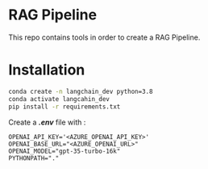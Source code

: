 # RAG Pipeline
This repo contains tools in order to create a RAG Pipeline.

# Installation
```bash
conda create -n langchain_dev python=3.8
conda activate langcahin_dev
pip install -r requirements.txt
```

Create a ***.env*** file with : 
```
OPENAI_API_KEY='<AZURE_OPENAI_API_KEY>'
OPENAI_BASE_URL="<AZURE_OPENAI_URL>"
OPENAI_MODEL="gpt-35-turbo-16k"
PYTHONPATH="."
```

